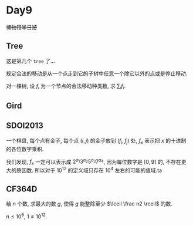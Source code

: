 # Day9

~~博物馆半日游~~

## Tree

这是第几个 `tree` 了...

规定合法的移动是从一个点走到它的子树中任意一个除它以外的点或是停止移动.

对一棵树, 设 $f_i$ 为一个节点的合法移动种类数, 求 $\displaystyle{\sum_{i}f_i}$.

## Gird

## SDOI2013

一个棋盘, 每个点有金子, 每个点 $(i, j)$ 的金子放到 $(f_i, f_j)$ 处, $f_x$ 表示把 $x$ 的十进制的各位数字乘积.

我们发现, $f_x$ 一定可以表示成 $2^{a_1}3^{a_2}5^{a_3}7^{a_4}$, 因为每位数字是 $[0, 9]$ 的, 不存在更大的质因数. 所以对于 $10^{12}$ 的定义域只存在 $10^4$ 左右的可能的值域.ta

## CF364D

给 $n$ 个数, 求最大的数 $g$, 使得 $g$ 能整除至少 $\lceil \frac n2 \rceil$ 的数.

$n \leq 10^6$, $1 \leq 10^{12}$.

